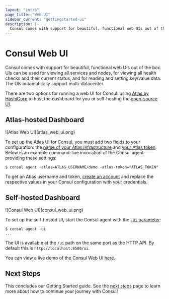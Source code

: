 ```yaml
---
layout: "intro"
page_title: "Web UI"
sidebar_current: "gettingstarted-ui"
description: |-
  Consul comes with support for beautiful, functional web UIs out of the box. UIs can be used for viewing all services and nodes, for viewing all health checks and their current status, and for reading and setting key/value data. The UIs automatically supports multi-datacenter.
---
```


# Consul Web UI

Consul comes with support for beautiful, functional web UIs out of the
box. UIs can be used for viewing all services and nodes, for viewing
all health checks and their current status, and for reading and setting
key/value data. The UIs automatically support multi-datacenter.

There are two options for running a web UI for Consul: using
[Atlas by HashiCorp](https://atlas.hashicorp.com) to host the
dashboard for you or self-hosting the
[open-source UI](/downloads.html).

## Atlas-hosted Dashboard

<div class="center">
![Atlas Web UI](atlas_web_ui.png)
</div>

To set up the Atlas UI for Consul, you must add two fields to your
configuration: the
[name of your Atlas infrastructure](/docs/agent/options.html#_atlas)
and [your Atlas token](/docs/agent/options.html#_atlas_token). Below is
an example command-line invocation of the Consul agent providing these
settings:

```text
$ consul agent -atlas=ATLAS_USERNAME/demo -atlas-token="ATLAS_TOKEN"
```
To get an Atlas username and token,
[create an account](https://atlas.hashicorp.com/account/new?utm_source=oss&utm_medium=getting-started-ui&utm_campaign=consul)
and replace the respective values in your Consul configuration with
your credentials.

## Self-hosted Dashboard

<div class="center">
![Consul Web UI](consul_web_ui.png)
</div>

To set up the self-hosted UI, start the Consul agent with the
[`-ui` parameter](/docs/agent/options.html#_ui):

```text
$ consul agent -ui
...
```

The UI is available at the `/ui` path on the same port as the HTTP API.
By default this is `http://localhost:8500/ui`.

You can view a live demo of the Consul Web UI
[here](http://demo.consul.io).

## Next Steps

This concludes our Getting Started guide. See the
[next steps](next-steps.html) page to learn more about how to continue
your journey with Consul!
